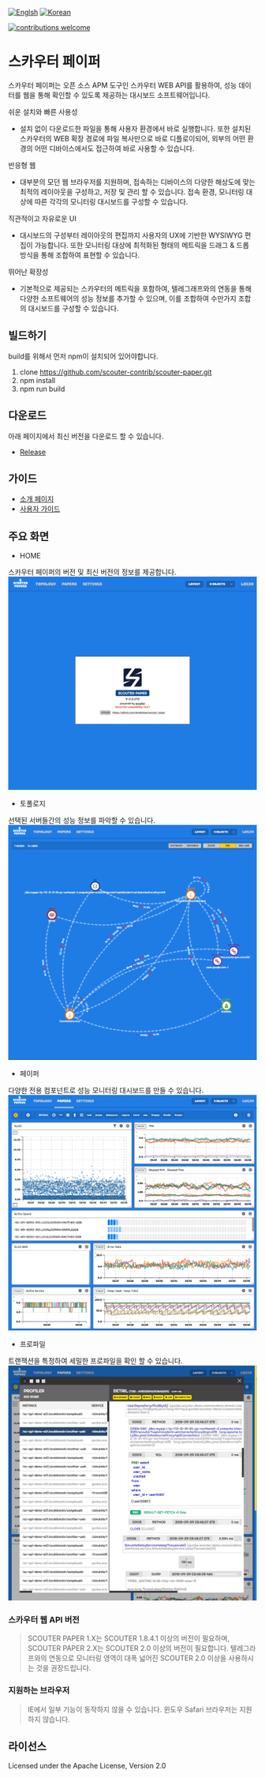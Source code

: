 [![Englsh](https://img.shields.io/badge/language-English-orange.svg)](README.md) [![Korean](https://img.shields.io/badge/language-Korean-blue.svg)](README_kr.md)

[![contributions welcome](https://img.shields.io/badge/contributions-welcome-brightgreen.svg?style=flat)](https://github.com/scouter-project/scouter/issues)

# 스카우터 페이퍼
스카우터 페이퍼는 오픈 소스 APM 도구인 스카우터 WEB API를 활용하여, 성능 데이터를 웹을 통해 확인할 수 있도록 제공하는 대시보드 소프트웨어입니다.
 
쉬운 설치와 빠른 사용성
- 설치 없이 다운로드한 파일을 통해 사용자 환경에서 바로 실행합니다. 또한 설치된 스카우터의 WEB 확장 경로에 파일 복사만으로 바로 디플로이되어, 외부의 어떤 환경의 어떤 디바이스에서도 접근하여 바로 사용할 수 있습니다.

반응형 웹
- 대부분의 모던 웹 브라우저를 지원하며, 접속하는 디바이스의 다양한 해상도에 맞는 최적의 레이아웃을 구성하고, 저장 및 관리 할 수 있습니다. 접속 환경, 모니터링 대상에 따른 각각의 모니터링 대시보드를 구성할 수 있습니다.
   
직관적이고 자유로운 UI
- 대시보드의 구성부터 레이아웃의 편집까지 사용자의 UX에 기반한 WYSIWYG 편집이 가능합니다. 또한 모니터링 대상에 최적화된 형태의 메트릭을 드래그 & 드롭 방식을 통해 조합하여 표현할 수 있습니다.
  
뛰어난 확장성
- 기본적으로 제공되는 스카우터의 메트릭을 포함하여, 텔레그래프와의 연동을 통해 다양한 소프트웨어의 성능 정보를 추가할 수 있으며, 이를 조합하여 수만가지 조합의 대시보드를 구성할 수 있습니다.

## 빌드하기
build를 위해서 먼저 npm이 설치되어 있어야합니다. 
 1. clone https://github.com/scouter-contrib/scouter-paper.git
 2. npm install
 3. npm run build
    
## 다운로드
아래 페이지에서 최신 버전을 다운로드 할 수 있습니다.
- [Release](https://github.com/scouter-contrib/scouter-paper/releases/)
 
## 가이드
- [소개 페이지](https://scouter-contrib.github.io/scouter-paper/)
- [사용자 가이드](./build/help/manual.html)
 
## 주요 화면
- HOME

스카우터 페이퍼의 버전 및 최신 버전의 정보를 제공합니다.
![Screen](./doc/img/1.png)

- 토폴로지 

선택된 서버들간의 성능 정보를 파악할 수 있습니다.
![Screen](./doc/img/8.png)

- 페이퍼

다양한 전용 컴포넌트로 성능 모니터링 대시보드를 만들 수 있습니다. 
![Screen](./doc/img/9.png)

- 프로파일

트랜잭션을 특정하여 세밀한 프로파일을 확인 할 수 있습니다. 
![Screen](./doc/img/12.png)
 
### 스카우터 웹 API 버전
> SCOUTER PAPER 1.X는 SCOUTER 1.8.4.1 이상의 버전이 필요하며, SCOUTER PAPER 2.X는 SCOUTER 2.0 이상의 버전이 필요합니다. 텔레그라프와의 연동으로 모니터링 영역이 대폭 넓어진 SCOUTER 2.0 이상을 사용하시는 것을 권장드립니다.

### 지원하는 브라우저
> IE에서 일부 기능이 동작하지 않을 수 있습니다.
> 윈도우 Safari 브라우저는 지원하지 않습니다.

## 라이선스
Licensed under the Apache License, Version 2.0
